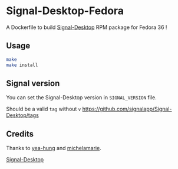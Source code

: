 # Signal-Desktop-Fedora

A Dockerfile to build [Signal-Desktop](https://github.com/signalapp/Signal-Desktop) RPM package for Fedora 36 !

## Usage

```bash
make
make install
```

## Signal version

You can set the Signal-Desktop version in `SIGNAL_VERSION` file.

Should be a valid `tag` without `v` <https://github.com/signalapp/Signal-Desktop/tags>

## Credits

Thanks to [yea-hung](https://github.com/signalapp/Signal-Desktop/issues/4530#issuecomment-1079834967) and [michelamarie](https://github.com/michelamarie/fedora-signal/wiki/How-to-compile-Signal-Desktop-for-Fedora).

[Signal-Desktop](https://github.com/signalapp/Signal-Desktop)
